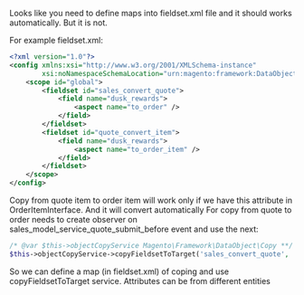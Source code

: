 Looks like you need to define maps into fieldset.xml file and it should works automatically. But it is not.

For example fieldset.xml:
```xml
<?xml version="1.0"?>
<config xmlns:xsi="http://www.w3.org/2001/XMLSchema-instance"
        xsi:noNamespaceSchemaLocation="urn:magento:framework:DataObject/etc/fieldset.xsd">
    <scope id="global">
        <fieldset id="sales_convert_quote">
            <field name="dusk_rewards">
                <aspect name="to_order" />
            </field>
        </fieldset>
        <fieldset id="quote_convert_item">
            <field name="dusk_rewards">
                <aspect name="to_order_item" />
            </field>
        </fieldset>
    </scope>
</config>
```
Copy from quote item to order item will work only if we have this attribute in OrderItemInterface. And it will convert automatically
For copy from quote to order needs to create observer on sales_model_service_quote_submit_before event and use the next:
```php
/* @var $this->objectCopyService Magento\Framework\DataObject\Copy **/
$this->objectCopyService->copyFieldsetToTarget('sales_convert_quote', 'to_order', $quote, $order);
```
So we can define a map (in fieldset.xml) of coping and use copyFieldsetToTarget service. Attributes can be from different entities 